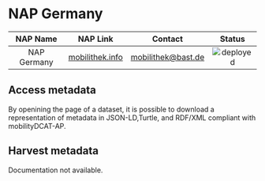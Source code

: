 # NAP Germany

| NAP Name | NAP Link | Contact | Status |
| :------------: | :------------------: | :------------------: | :------: |
| NAP Germany	| [mobilithek.info](https://www.mobilithek.info)	| mobilithek@bast.de | ![deployed](https://img.shields.io/badge/-deployed-green?style=flat)|

## Access metadata

By openining the page of a dataset, it is possible to download a representation of metadata in JSON-LD,Turtle, and RDF/XML compliant with mobilityDCAT-AP.

## Harvest metadata

Documentation not available.
